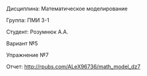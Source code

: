 Дисциплина: Математическое моделирование

Группа: ПМИ 3-1

Студент: Розумнюк А.А.

Вариант №5

Упражнение №7

Отчет: http://rpubs.com/ALeX96736/math_model_dz7
